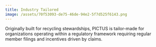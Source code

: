 ```yaml
---
title: Industry Tailored
image: /assets/70f53093-de75-46de-94e2-5f7d525f6143.png
---
```

Originally built for recycling stewardships, PICTUS is tailor-made for organizations operating within a regulatory framework requiring regular member filings and incentives driven by claims.